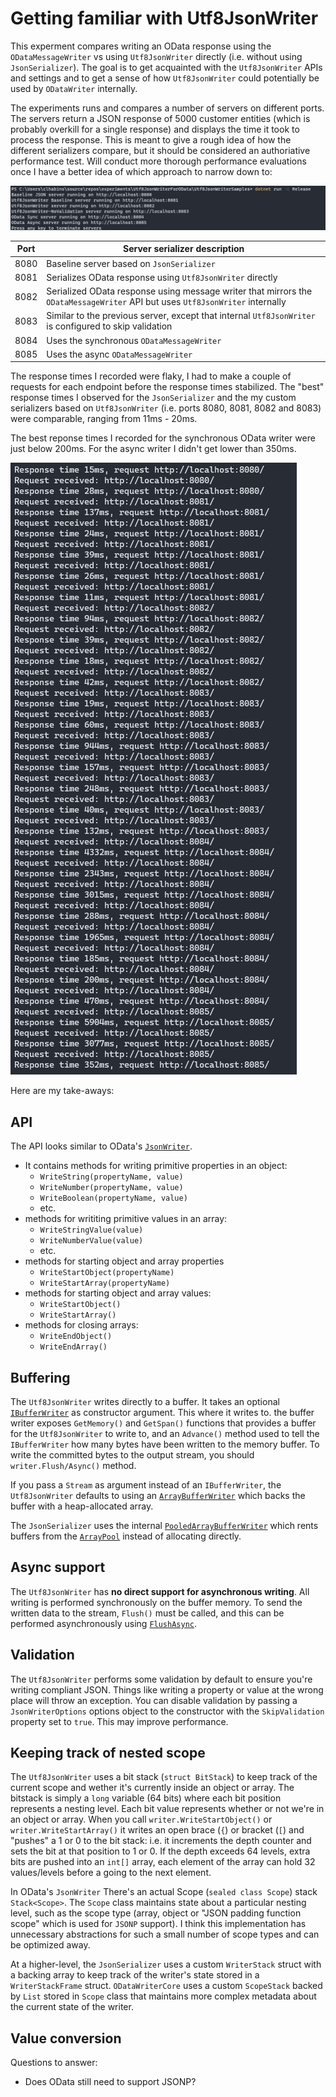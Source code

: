 # Getting familiar with Utf8JsonWriter

This experment compares writing an OData response using the `ODataMessageWriter` vs using `Utf8JsonWriter` directly (i.e. without using `JsonSerializer`). The goal is to get acquainted with the `Utf8JsonWriter` APIs and settings and to get a sense of how `Utf8JsonWriter` could potentially be used by `ODataWriter` internally.

The experiments runs and compares a number of servers on different ports.
The servers return a JSON response of 5000 customer entities (which is probably overkill for a single response) and displays the time it took to process the response. This is meant to give a rough idea of how the different serializers compare, but it should be considered an authoriative performance test. Will conduct more thorough performance evaluations once I have a better idea of which approach to narrow down to:

![Progam launch screenshot](./images/ProgramLaunchScreenshot.jpg)

| Port | Server serializer description |
-------|--------------|
8080 | Baseline server based on `JsonSerializer`
8081 | Serializes OData response using `Utf8JsonWriter` directly
8082 | Serialized OData response using message writer that mirrors the `ODataMessageWriter` API but uses `Utf8JsonWriter` internally
8083 | Similar to the previous server, except that internal `Utf8JsonWriter` is configured to skip validation
8084 | Uses the synchronous `ODataMessageWriter`
8085 | Uses the async `ODataMessageWriter`

The response times I recorded were flaky, I had to make a couple of requests for each endpoint before the response times stabilized. The "best" response times I observed for the `JsonSerializer` and the my custom serializers based on `Utf8JsonWriter` (i.e. ports 8080, 8081, 8082 and 8083) were comparable, ranging from 11ms - 20ms.

The best reponse times I recorded for the synchronous OData writer were just below 200ms. For the async writer I didn't get lower than 350ms.

![Sample response times](./images/SampleResponseTimes.jpg)

Here are my take-aways:

## API

The API looks similar to OData's [`JsonWriter`](https://github.com/OData/odata.net/blob/master/src/Microsoft.OData.Core/Json/JsonWriter.cs).

- It contains methods for writing primitive properties in an object:
    - `WriteString(propertyName, value)`
    - `WriteNumber(propertyName, value)`
    - `WriteBoolean(propertyName, value)`
    - etc.
- methods for writiting primitive values in an array:
    - `WriteStringValue(value)`
    - `WriteNumberValue(value)`
    - etc.
- methods for starting object and array properties
    - `WriteStartObject(propertyName)`
    - `WriteStartArray(propertyName)`
- methods for starting object and array values:
    - `WriteStartObject()`
    - `WriteStartArray()`
- methods for closing arrays:
    - `WriteEndObject()`
    - `WriteEndArray()`

## Buffering

The `Utf8JsonWriter` writes directly to a buffer. It takes an optional [`IBufferWriter`](https://docs.microsoft.com/en-us/dotnet/api/system.buffers.ibufferwriter-1?view=net-6.0) as constructor argument. This where it writes to. the buffer writer exposes `GetMemory()` and `GetSpan()` functions that provides a buffer for the `Utf8JsonWriter` to write to, and an `Advance()` method used to tell the `IBufferWriter` how many bytes have been written to the memory buffer. To write the committed bytes to the output stream, you should `writer.Flush/Async()` method.

If you pass a `Stream` as argument instead of an `IBufferWriter`, the `Utf8JsonWriter` defaults to using an [`ArrayBufferWriter`](https://docs.microsoft.com/en-us/dotnet/api/system.buffers.arraybufferwriter-1?view=net-6.0) which backs the buffer with a heap-allocated array.

The `JsonSerializer` uses the internal [`PooledArrayBufferWriter`](https://source.dot.net/#Microsoft.AspNetCore.Mvc.ViewFeatures/PooledArrayBufferWriter.cs,75056dbb19cacf28) which rents buffers from the [`ArrayPool`](https://docs.microsoft.com/en-us/dotnet/api/system.buffers.arraypool-1?view=net-6.0) instead of allocating directly.

## Async support

The `Utf8JsonWriter` has **no direct support for asynchronous writing**. All writing is performed synchronously on the buffer memory. To send the written data to the stream, `Flush()` must be called, and this can be performed asynchronously using [`FlushAsync`](https://docs.microsoft.com/en-us/dotnet/api/system.text.json.utf8jsonwriter.flushasync?view=net-6.0#system-text-json-utf8jsonwriter-flushasync(system-threading-cancellationtoken)).

## Validation

The `Utf8JsonWriter` performs some validation by default to ensure you're writing compliant JSON. Things like writing a property or value at the wrong place will throw an exception. You can disable validation by passing a `JsonWriterOptions` options object to the constructor with the `SkipValidation` property set to `true`. This may improve performance.

## Keeping track of nested scope

The `Utf8JsonWriter` uses a bit stack (`struct BitStack`) to keep track of the current scope and wether it's currently inside an object or array. The bitstack is simply a `long` variable (64 bits) where each bit position represents a nesting level. Each bit value represents whether or not we're in an object or array. When you call `writer.WriteStartObject()` or `writer.WriteStartArray()` it writes an open brace (`{`) or bracket (`[`) and "pushes" a 1 or 0 to the bit stack: i.e. it increments the depth counter and sets the bit at that position to 1 or 0. If the depth exceeds 64 levels, extra bits are pushed into an `int[]` array, each element of the array can hold 32 values/levels before a going to the next element.

In OData's `JsonWriter` There's an actual Scope (`sealed class Scope`) stack `Stack<Scope>`. The `Scope` class maintains state about a particular nesting level, such as the scope type (array, object or "JSON padding function scope" which is used for `JSONP` support). I think this implementation has unnecessary abstractions for such a small number of scope types and can be optimized away.

At a higher-level, the `JsonSerializer` uses a custom `WriterStack` struct with a backing array to keep track of the writer's state stored in a `WriterStackFrame` struct. `ODataWriterCore` uses a custom `ScopeStack` backed by `List` stored in `Scope` class that maintains more complex metadata about the current state of the writer.

## Value conversion

Questions to answer:
- Does OData still need to support JSONP?